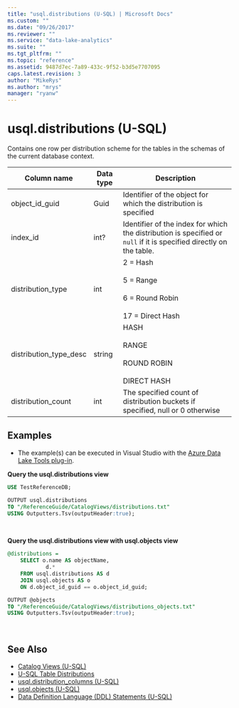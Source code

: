 ```yaml
---
title: "usql.distributions (U-SQL) | Microsoft Docs"
ms.custom: ""
ms.date: "09/26/2017"
ms.reviewer: ""
ms.service: "data-lake-analytics"
ms.suite: ""
ms.tgt_pltfrm: ""
ms.topic: "reference"
ms.assetid: 9487d7ec-7a89-433c-9f52-b3d5e7707095
caps.latest.revision: 3
author: "MikeRys"
ms.author: "mrys"
manager: "ryanw"
---
```


# usql.distributions (U-SQL)
Contains one row per distribution scheme for the tables in the schemas of the current database context.

Column name  |Data type  |Description  
---------|---------|---------
object_id_guid     |Guid         |Identifier of the object for which the distribution is specified         
index_id     |int?         |Identifier of the index for which the distribution is specified or `null` if it is specified directly on the table.         
distribution_type     |int         |2 = Hash<br><br> 5 = Range<br><br> 6 = Round Robin<br><br> 17 = Direct Hash         
distribution_type_desc     |string         |HASH<br><br> RANGE<br><br> ROUND ROBIN<br><br> DIRECT HASH         
distribution_count     |int         |The specified count of distribution buckets if specified, null or 0 otherwise  

## Examples
- The example(s) can be executed in Visual Studio with the [Azure Data Lake Tools plug-in](https://www.microsoft.com/download/details.aspx?id=49504).  


**Query the usql.distributions view**
```sql
USE TestReferenceDB;

OUTPUT usql.distributions
TO "/ReferenceGuide/CatalogViews/distributions.txt"
USING Outputters.Tsv(outputHeader:true);
```
<br />


**Query the usql.distributions view with usql.objects view**  
```sql
@distributions =
    SELECT o.name AS objectName,
            d.*
    FROM usql.distributions AS d
    JOIN usql.objects AS o
    ON d.object_id_guid == o.object_id_guid;

OUTPUT @objects
TO "/ReferenceGuide/CatalogViews/distributions_objects.txt"
USING Outputters.Tsv(outputHeader:true);  
```
<br />

## See Also
* [Catalog Views (U-SQL)](catalog-views-u-sql.md)
* [U-SQL Table Distributions ](create-table-u-sql-creating-a-table-with-schema.md#dis_sch)
* [usql.distribution_columns (U-SQL)](usql-distribution-columns-u-sql.md)
* [usql.objects (U-SQL)](usql-objects-u-sql.md)
* [Data Definition Language (DDL) Statements (U-SQL)](data-definition-language-ddl-statements-u-sql.md)
